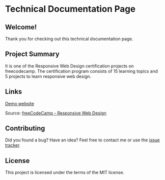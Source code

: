 # Technical Documentation Page

## Welcome!

Thank you for checking out this technical documentation page.

## Project Summary

It is one of the Responsive Web Design certification projects on freecodecamp. The certification program consists of 15 learning topics and 5 projects to learn responsive web design.

## Links

[Demo website](https://fcc-js-technical-documentation.netlify.app/)

Source: [freeCodeCamp - Responsive Web Design](https://www.freecodecamp.org/learn/2022/responsive-web-design/)

## Contributing

Did you found a bug? Have an idea?
Feel free to contact me or use the [issue tracker](https://github.com/altankurt/technical-documentation-page/issues).

## License

This project is licensed under the terms of the MIT license.
